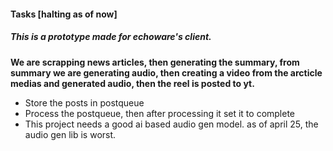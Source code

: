 #### Tasks [halting as of now]

##### This is a prototype made for echoware's client.
 **We are scrapping news articles, then generating the summary, from summary we are generating audio, then creating a video from the arcticle medias and generated audio, then the reel is posted to yt.**

- Store the posts in postqueue
- Process the postqueue, then after processing it set it to complete
- This project needs a good ai based audio gen model. as of april 25, the audio gen lib is worst.
